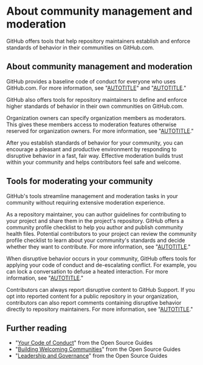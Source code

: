 # About community management and moderation

GitHub offers tools that help repository maintainers establish and enforce standards of behavior in their communities on GitHub.com.

## About community management and moderation

GitHub provides a baseline code of conduct for everyone who uses GitHub.com. For more information, see "[AUTOTITLE](/free-pro-team@latest/site-policy/github-terms/github-terms-of-service)" and "[AUTOTITLE](/free-pro-team@latest/site-policy/github-terms/github-community-guidelines)."

GitHub also offers tools for repository maintainers to define and enforce higher standards of behavior in their own communities on GitHub.com.

Organization owners can specify organization members as moderators. This gives these members access to moderation features otherwise reserved for organization owners. For more information, see "[AUTOTITLE](/organizations/managing-peoples-access-to-your-organization-with-roles/managing-moderators-in-your-organization)."

After you establish standards of behavior for your community, you can encourage a pleasant and productive environment by responding to disruptive behavior in a fast, fair way. Effective moderation builds trust within your community and helps contributors feel safe and welcome.

## Tools for moderating your community

GitHub's tools streamline management and moderation tasks in your community without requiring extensive moderation experience.

As a repository maintainer, you can author guidelines for contributing to your project and share them in the project's repository. GitHub offers a community profile checklist to help you author and publish community health files. Potential contributors to your project can review the community profile checklist to learn about your community's standards and decide whether they want to contribute. For more information, see "[AUTOTITLE](/communities/setting-up-your-project-for-healthy-contributions)."

When disruptive behavior occurs in your community, GitHub offers tools for applying your code of conduct and de-escalating conflict. For example, you can lock a conversation to defuse a heated interaction. For more information, see "[AUTOTITLE](/communities/moderating-comments-and-conversations)."

Contributors can always report disruptive content to GitHub Support. If you opt into reported content for a public repository in your organization, contributors can also report comments containing disruptive behavior directly to repository maintainers. For more information, see "[AUTOTITLE](/communities/moderating-comments-and-conversations/managing-reported-content-in-your-organizations-repository)."

## Further reading

- "[Your Code of Conduct](https://opensource.guide/code-of-conduct/)" from the Open Source Guides
- "[Building Welcoming Communities](https://opensource.guide/building-community/)" from the Open Source Guides
- "[Leadership and Governance](https://opensource.guide/leadership-and-governance/)" from the Open Source Guides
